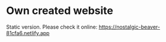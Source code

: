 # Own created website

Static version.
Please check it online:
https://nostalgic-beaver-81cfa6.netlify.app
